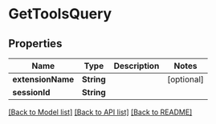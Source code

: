 # GetToolsQuery

## Properties
Name | Type | Description | Notes
------------ | ------------- | ------------- | -------------
**extensionName** | **String** |  | [optional] 
**sessionId** | **String** |  | 

[[Back to Model list]](../README.md#documentation-for-models) [[Back to API list]](../README.md#documentation-for-api-endpoints) [[Back to README]](../README.md)


